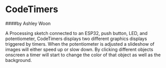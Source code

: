 # CodeTimers
####by Ashley Woon

A Processing sketch connected to an ESP32, push button, LED, and potentiometer, CodeTimers displays two different graphics displays triggered by timers.
When the potentiometer is adjusted a slideshow of images will either speed up or slow down. By clicking different objects onscreen a timer will start to change the color of that object as well as the background.